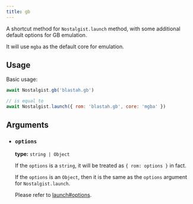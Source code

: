 ```yaml
---
title: gb
---
```


A shortcut method for `Nostalgist.launch` method, with some additional default options for GB emulation.

It will use `mgba` as the default core for emulation.

## Usage
Basic usage:
```js
await Nostalgist.gb('blastah.gb')

// is equal to
await Nostalgist.launch({ rom: 'blastah.gb', core: 'mgba' })
```

## Arguments
+ ### `options`
  **type:** `string | Object`

  If the `options` is a `string`, it will be treated as `{ rom: options }` in fact.

  If the `options` is an `Object`, then it is the same as the `options` argument for `Nostalgist.launch`.

  Please refer to [launch#options](/apis/launch/#options).
